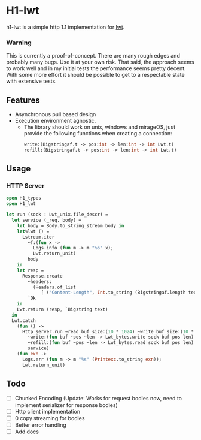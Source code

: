 # H1-lwt

h1-lwt is a simple http 1.1 implementation for [lwt](https://ocsigen.org/lwt/latest/manual/manual).


### Warning
This is currently a proof-of-concept. There are many rough edges and probably many bugs. Use it at your own risk.
That said, the approach seems to work well and in my initial tests the performance seems pretty decent. With some more effort it should be possible to get to a respectable state with extensive tests.

## Features
* Asynchronous pull based design
* Execution environment agnostic.
    * The library should work on unix, windows and mirageOS, just provide the following functions when creating a connection:
        ```ocaml
        write:(Bigstringaf.t -> pos:int -> len:int -> int Lwt.t)
        refill:(Bigstringaf.t -> pos:int -> len:int -> int Lwt.t)
        ```

## Usage

### HTTP Server

```ocaml
open H1_types
open H1_lwt

let run (sock : Lwt_unix.file_descr) =
  let service (_req, body) =
    let body = Body.to_string_stream body in
    let%lwt () =
      Lstream.iter
        ~f:(fun x ->
          Logs.info (fun m -> m "%s" x);
          Lwt.return_unit)
        body
    in
    let resp =
      Response.create
        ~headers:
          (Headers.of_list
             [ ("Content-Length", Int.to_string (Bigstringaf.length text)) ])
        `Ok
    in
    Lwt.return (resp, `Bigstring text)
  in
  Lwt.catch
    (fun () ->
      Http_server.run ~read_buf_size:(10 * 1024) ~write_buf_size:(10 * 1024)
        ~write:(fun buf ~pos ~len -> Lwt_bytes.write sock buf pos len)
        ~refill:(fun buf ~pos ~len -> Lwt_bytes.read sock buf pos len)
        service)
    (fun exn ->
      Logs.err (fun m -> m "%s" (Printexc.to_string exn));
      Lwt.return_unit)
```

## Todo
- [ ] Chunked Encoding (Update: Works for request bodies now, need to implement serializer for response bodies)
- [ ] Http client implementation
- [ ] 0 copy streaming for bodies
- [ ] Better error handling
- [ ] Add docs
